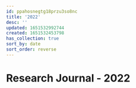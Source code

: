 ```yaml
---
id: ppahosnegtg18przu3so8nc
title: '2022'
desc: ''
updated: 1651532992744
created: 1651532453798
has_collection: true
sort_by: date
sort_order: reverse
---
```

# Research Journal - 2022
